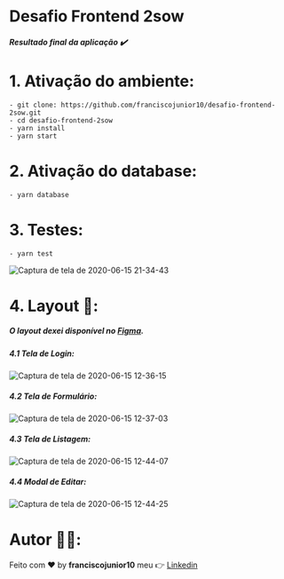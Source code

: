 # Desafio Frontend 2sow

##### Resultado final da aplicação :heavy_check_mark:


# 1. Ativação do ambiente:
```
- git clone: https://github.com/franciscojunior10/desafio-frontend-2sow.git
- cd desafio-frontend-2sow
- yarn install
- yarn start
```

# 2. Ativação do database:
```
- yarn database
```

# 3. Testes:
```
- yarn test
```
![Captura de tela de 2020-06-15 21-34-43](https://user-images.githubusercontent.com/33940202/84772183-f5226b80-afb0-11ea-9243-2c839aca946d.png)


# 4. Layout :bookmark::
##### O layout dexei disponível no [Figma](https://www.figma.com/file/4g9xAvS0gWOrOsY1ZNgPZq/Layout?node-id=1%3A4).

##### 4.1 Tela de Login:
![Captura de tela de 2020-06-15 12-36-15](https://user-images.githubusercontent.com/33940202/84771786-5a299180-afb0-11ea-9b62-f91175ca6676.png)

##### 4.2 Tela de Formulário:
![Captura de tela de 2020-06-15 12-37-03](https://user-images.githubusercontent.com/33940202/84771845-71687f00-afb0-11ea-8b08-f118efd4ee8c.png)

##### 4.3 Tela de Listagem:
![Captura de tela de 2020-06-15 12-44-07](https://user-images.githubusercontent.com/33940202/84771932-92c96b00-afb0-11ea-9483-1d053407bb73.png)

##### 4.4 Modal de Editar:
![Captura de tela de 2020-06-15 12-44-25](https://user-images.githubusercontent.com/33940202/84772005-b1c7fd00-afb0-11ea-8866-683d817cc6d2.png)

# Autor :man_technologist::

Feito com :heart: by **franciscojunior10** meu :point_right: [Linkedin](https://www.linkedin.com/in/franciscojunior10/)
